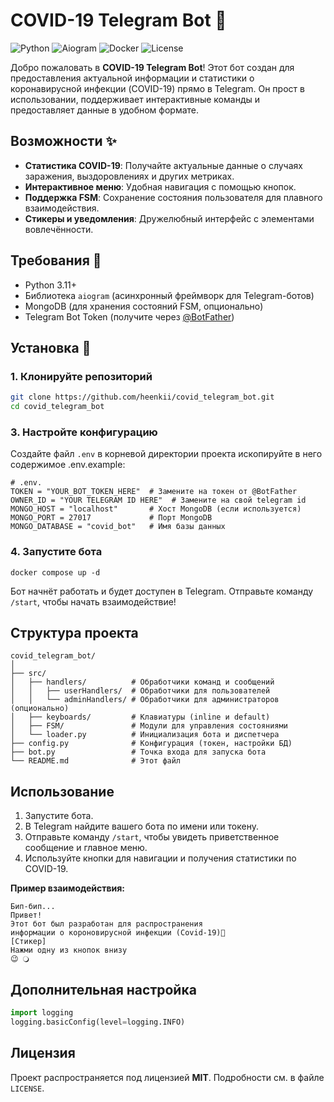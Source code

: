 # COVID-19 Telegram Bot 🦠

![Python](https://img.shields.io/badge/Python-3.11-blue)
![Aiogram](https://img.shields.io/badge/Aiogram-2.x-green)
![Docker](https://img.shields.io/badge/docker-4.x-blue)
![License](https://img.shields.io/badge/License-MIT-yellow)

Добро пожаловать в **COVID-19 Telegram Bot**! Этот бот создан для предоставления актуальной информации и статистики о коронавирусной инфекции (COVID-19) прямо в Telegram. Он прост в использовании, поддерживает интерактивные команды и предоставляет данные в удобном формате.

## Возможности ✨

- **Статистика COVID-19**: Получайте актуальные данные о случаях заражения, выздоровлениях и других метриках.
- **Интерактивное меню**: Удобная навигация с помощью кнопок.
- **Поддержка FSM**: Сохранение состояния пользователя для плавного взаимодействия.
- **Стикеры и уведомления**: Дружелюбный интерфейс с элементами вовлечённости.

## Требования 👋

- Python 3.11+
- Библиотека `aiogram` (асинхронный фреймворк для Telegram-ботов)
- MongoDB (для хранения состояний FSM, опционально)
- Telegram Bot Token (получите через [@BotFather](https://t.me/BotFather))

## Установка 🚀

### 1. Клонируйте репозиторий

```bash
git clone https://github.com/heenkii/covid_telegram_bot.git
cd covid_telegram_bot
```

### 3. Настройте конфигурацию

Создайте файл `.env` в корневой директории проекта ископируйте в него содержимое .env.example:

```
# .env.
TOKEN = "YOUR_BOT_TOKEN_HERE"  # Замените на токен от @BotFather
OWNER_ID = "YOUR TELEGRAM ID HERE"  # Замените на свой telegram id
MONGO_HOST = "localhost"       # Хост MongoDB (если используется)
MONGO_PORT = 27017             # Порт MongoDB
MONGO_DATABASE = "covid_bot"   # Имя базы данных
```

### 4. Запустите бота

```docker
docker compose up -d
```

Бот начнёт работать и будет доступен в Telegram. Отправьте команду `/start`, чтобы начать взаимодействие!

## Структура проекта

```
covid_telegram_bot/
│
├── src/
│   ├── handlers/          # Обработчики команд и сообщений
│   │   ├── userHandlers/  # Обработчики для пользователей
│   │   └── adminHandlers/ # Обработчики для администраторов (опционально)
│   ├── keyboards/         # Клавиатуры (inline и default)
│   ├── FSM/               # Модули для управления состояниями
│   └── loader.py          # Инициализация бота и диспетчера
├── config.py              # Конфигурация (токен, настройки БД)
├── bot.py                 # Точка входа для запуска бота
└── README.md              # Этот файл
```

## Использование

1. Запустите бота.
2. В Telegram найдите вашего бота по имени или токену.
3. Отправьте команду `/start`, чтобы увидеть приветственное сообщение и главное меню.
4. Используйте кнопки для навигации и получения статистики по COVID-19.

**Пример взаимодействия:**

```
Бип-бип...
Привет!
Этот бот был разработан для распространения
информации о короновирусной инфекции (Covid-19)🦠
[Стикер]
Нажми одну из кнопок внизу
😉 🔾
```

## Дополнительная настройка

```python
import logging
logging.basicConfig(level=logging.INFO)
```

## Лицензия

Проект распространяется под лицензией **MIT**. Подробности см. в файле `LICENSE`.
